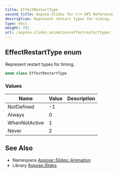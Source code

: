 ```yaml
---
title: EffectRestartType
second_title: Aspose.Slides for C++ API Reference
description: Represent restart types for timing.
type: docs
weight: 781
url: /aspose.slides.animation/effectrestarttype/
---
```

## EffectRestartType enum


Represent restart types for timing.

```cpp
enum class EffectRestartType
```

### Values

| Name | Value | Description |
| --- | --- | --- |
| NotDefined | -1 |  |
| Always | 0 |  |
| WhenNotActive | 1 |  |
| Never | 2 |  |

## See Also

* Namespace [Aspose::Slides::Animation](../)
* Library [Aspose.Slides](../../)